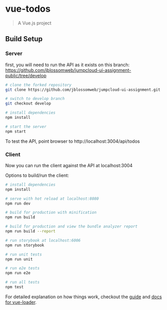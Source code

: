 # vue-todos

> A Vue.js project

## Build Setup

### Server

first, you will need to run the API as it exists on this branch:
https://github.com/jblossomweb/jumpcloud-ui-assignment-public/tree/develop

``` bash
# clone the forked repository
git clone https://github.com/jblossomweb/jumpcloud-ui-assignment.git

# switch to develop branch
git checkout develop

# install dependencies
npm install

# start the server
npm start
```

To test the API, point browser to http://localhost:3004/api/todos

### Client

Now you can run the client against the API at localhost:3004

Options to build/run the client:

``` bash
# install dependencies
npm install

# serve with hot reload at localhost:8080
npm run dev

# build for production with minification
npm run build

# build for production and view the bundle analyzer report
npm run build --report

# run storybook at localhost:6006
npm run storybook

# run unit tests
npm run unit

# run e2e tests
npm run e2e

# run all tests
npm test
```

For detailed explanation on how things work, checkout the [guide](http://vuejs-templates.github.io/webpack/) and [docs for vue-loader](http://vuejs.github.io/vue-loader).
